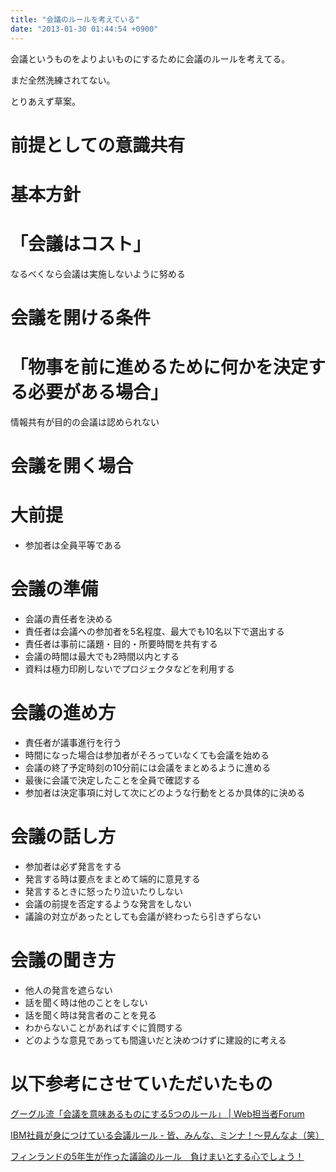 ```yaml
---
title: "会議のルールを考えている"
date: "2013-01-30 01:44:54 +0900"
---
```


会議というものをよりよいものにするために会議のルールを考えてる。

まだ全然洗練されてない。

とりあえず草案。

# 前提としての意識共有

# 基本方針

# 「会議はコスト」

なるべくなら会議は実施しないように努める 

# 会議を開ける条件

# 「物事を前に進めるために何かを決定する必要がある場合」

情報共有が目的の会議は認められない 

# 会議を開く場合

# 大前提

- 参加者は全員平等である

# 会議の準備

- 会議の責任者を決める
- 責任者は会議への参加者を5名程度、最大でも10名以下で選出する
- 責任者は事前に議題・目的・所要時間を共有する
- 会議の時間は最大でも2時間以内とする
- 資料は極力印刷しないでプロジェクタなどを利用する

# 会議の進め方

- 責任者が議事進行を行う
- 時間になった場合は参加者がそろっていなくても会議を始める
- 会議の終了予定時刻の10分前には会議をまとめるように進める
- 最後に会議で決定したことを全員で確認する
- 参加者は決定事項に対して次にどのような行動をとるか具体的に決める

# 会議の話し方

- 参加者は必ず発言をする
- 発言する時は要点をまとめて端的に意見する
- 発言するときに怒ったり泣いたりしない
- 会議の前提を否定するような発言をしない
- 議論の対立があったとしても会議が終わったら引きずらない

# 会議の聞き方

- 他人の発言を遮らない
- 話を聞く時は他のことをしない
- 話を聞く時は発言者のことを見る
- わからないことがあればすぐに質問する
- どのような意見であっても間違いだと決めつけずに建設的に考える

# 以下参考にさせていただいたもの

[グーグル流「会議を意味あるものにする5つのルール」 | Web担当者Forum](http://web-tan.forum.impressrd.jp/e/2012/01/17/11954)

[IBM社員が身につけている会議ルール - 皆、みんな、ミンナ！～見んなよ（笑）](http://blog.goo.ne.jp/dimebag_darell_20041208_rip/e/07c547f4ce3646b53c0a28c6ed291b63)

[フィンランドの5年生が作った議論のルール　負けまいとする心でしょう！](http://kd1.blog103.fc2.com/blog-entry-200.html)
